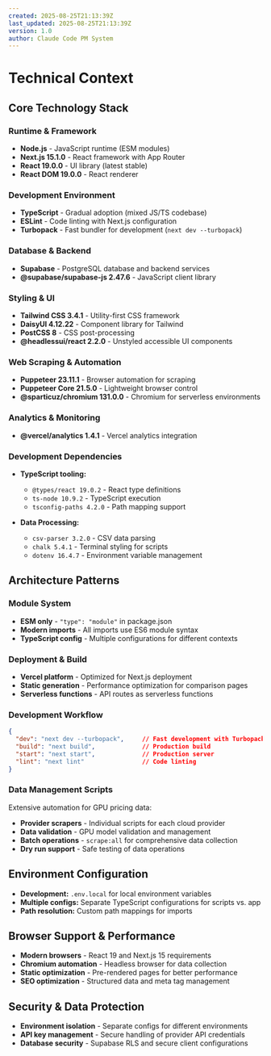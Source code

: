 ```yaml
---
created: 2025-08-25T21:13:39Z
last_updated: 2025-08-25T21:13:39Z
version: 1.0
author: Claude Code PM System
---
```


# Technical Context

## Core Technology Stack

### Runtime & Framework
- **Node.js** - JavaScript runtime (ESM modules)
- **Next.js 15.1.0** - React framework with App Router
- **React 19.0.0** - UI library (latest stable)
- **React DOM 19.0.0** - React renderer

### Development Environment
- **TypeScript** - Gradual adoption (mixed JS/TS codebase)
- **ESLint** - Code linting with Next.js configuration
- **Turbopack** - Fast bundler for development (`next dev --turbopack`)

### Database & Backend
- **Supabase** - PostgreSQL database and backend services
- **@supabase/supabase-js 2.47.6** - JavaScript client library

### Styling & UI
- **Tailwind CSS 3.4.1** - Utility-first CSS framework
- **DaisyUI 4.12.22** - Component library for Tailwind
- **PostCSS 8** - CSS post-processing
- **@headlessui/react 2.2.0** - Unstyled accessible UI components

### Web Scraping & Automation
- **Puppeteer 23.11.1** - Browser automation for scraping
- **Puppeteer Core 21.5.0** - Lightweight browser control
- **@sparticuz/chromium 131.0.0** - Chromium for serverless environments

### Analytics & Monitoring
- **@vercel/analytics 1.4.1** - Vercel analytics integration

### Development Dependencies
- **TypeScript tooling:**
  - `@types/react 19.0.2` - React type definitions
  - `ts-node 10.9.2` - TypeScript execution
  - `tsconfig-paths 4.2.0` - Path mapping support

- **Data Processing:**
  - `csv-parser 3.2.0` - CSV data parsing
  - `chalk 5.4.1` - Terminal styling for scripts
  - `dotenv 16.4.7` - Environment variable management

## Architecture Patterns

### Module System
- **ESM only** - `"type": "module"` in package.json
- **Modern imports** - All imports use ES6 module syntax
- **TypeScript config** - Multiple configurations for different contexts

### Deployment & Build
- **Vercel platform** - Optimized for Next.js deployment
- **Static generation** - Performance optimization for comparison pages
- **Serverless functions** - API routes as serverless functions

### Development Workflow
```json
{
  "dev": "next dev --turbopack",     // Fast development with Turbopack
  "build": "next build",             // Production build
  "start": "next start",             // Production server
  "lint": "next lint"                // Code linting
}
```

### Data Management Scripts
Extensive automation for GPU pricing data:
- **Provider scrapers** - Individual scripts for each cloud provider
- **Data validation** - GPU model validation and management
- **Batch operations** - `scrape:all` for comprehensive data collection
- **Dry run support** - Safe testing of data operations

## Environment Configuration
- **Development:** `.env.local` for local environment variables
- **Multiple configs:** Separate TypeScript configurations for scripts vs. app
- **Path resolution:** Custom path mappings for imports

## Browser Support & Performance
- **Modern browsers** - React 19 and Next.js 15 requirements
- **Chromium automation** - Headless browser for data collection
- **Static optimization** - Pre-rendered pages for better performance
- **SEO optimization** - Structured data and meta tag management

## Security & Data Protection
- **Environment isolation** - Separate configs for different environments  
- **API key management** - Secure handling of provider API credentials
- **Database security** - Supabase RLS and secure client configurations